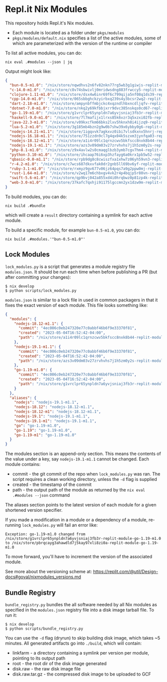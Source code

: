 # Repl.it Nix Modules

This repository holds Repl.it's Nix modules.

* Each module is located as a folder under `pkgs/modules`
* `pkgs/modules/default.nix` specifies a list of the active modules, some of which are parameterized with the version of the runtime or compiler

To list all active modules, you can do:

```
nix eval .#modules --json | jq
```
Output might look like:
```json
{
  "bun-0.5-m1.0": "/nix/store/nqwdhvs2n6fv82nkn77rg5wb3g1giwjs-replit-module-bun-0.5-m1.0",
  "c-14.0-m1.0": "/nix/store/c8v74sbwivlj0mridwsdng883frwccy5-replit-module-c-14.0-m1.0",
  "clojure-1.11-m1.0": "/nix/store/dsx4w6inr69f6c799qija5nf08q1ds39-replit-module-clojure-1.11-m1.0",
  "cpp-14.0-m1.0": "/nix/store/065sbbghckzyirbxq239s4y3bcsr2wq2-replit-module-cpp-14.0-m1.0",
  "dart-2.18-m1.0": "/nix/store/ampynbffmbjckc4xqzndlhbxncdljqfv-replit-module-dart-2.18-m1.0",
  "dotnet-7.0-m1.0": "/nix/store/nkq2y69kfbbjxrr9dvc385nskqs0cd67-replit-module-dotnet-7.0-m1.0",
  "go-1.19-m1.0": "/nix/store/g1vrclpr65ynpldn7a6yvjsniaj3fb3r-replit-module-go-1.19-m1.0",
  "haskell-9.0-m1.0": "/nix/store/7l7mafijx1lrxs85k6vzr3q5xzxi02fb-replit-module-haskell-9.0-m1.0",
  "java-22.3-m1.0": "/nix/store/v09kxcfkm66bks2lxv5hknxh8i4ijzq9-replit-module-java-22.3-m1.0",
  "lua-5.2-m1.0": "/nix/store/3g185mb4bzn2g9w0b7shw39x6ybby0g6-replit-module-lua-5.2-m1.0",
  "nodejs-14.21-m1.1": "/nix/store/1igqvvk7agkxvz0ibi7vlsdkxnx5hnrj-replit-module-nodejs-14.21-m1.1",
  "nodejs-16.18-m1.1": "/nix/store/751zzdn9cl7g4qx04k5szxm3jynfqa03-replit-module-nodejs-16.18-m1.1",
  "nodejs-18.12-m1.1": "/nix/store/a1i4r09lc1qrnzcwv5bkfscc8nxk8b44-replit-module-nodejs-18.12-m1.1",
  "nodejs-19.1-m1.1": "/nix/store/azs3v09dm03v27zrvhvhs7j1h5zm0y2s-replit-module-nodejs-19.1-m1.1",
  "php-8.1-m1.0": "/nix/store/z9x4avlw2s0cmaqglbzb3ymb7cgv7hm4-replit-module-php-8.1-m1.0",
  "python-3.10-m1.0": "/nix/store/ihcaap76i6xp3hzfayg6a0krx1pb5w52-replit-module-python-3.10-m1.0",
  "qbasic-0.0-m1.1": "/nix/store/rpb9dg8c8cwiszfxa1xhw7z06yh59vn3-replit-module-qbasic-0.0-m1.1",
  "r-4.2-m1.0": "/nix/store/c7wcs687dkxvfak0dr2gnb5ll69bv6yf-replit-module-r-4.2-m1.0",
  "ruby-3.1-m1.0": "/nix/store/rxmyz9gv677v06jz64pqs7a9g2ppw0mj-replit-module-ruby-3.1-m1.0",
  "rust-1.64-m1.0": "/nix/store/v2wq17m6chbxgv4vk2r4p4bqjp5r80vn-replit-module-rust-1.64-m1.0",
  "swift-5.6-m1.0": "/nix/store/qp9bvj042a855xd4i0hrqbwz0p81zp4k-replit-module-swift-5.6-m1.0",
  "web-3.0-m1.0": "/nix/store/37kafc7qxhji91175lgccmn2yx1dzw9m-replit-module-web-3.0-m1.0"
}
```

To build modules, you can do:

```
nix build .#bundle
```

which will create a `result` directory containing a symlink for each active module.

To build a specific module, for example `bun-0.5-m1.0`, you can do:

```
nix build .#modules.'"bun-0.5-m1.0"'
```

## Lock Modules

`lock_modules.py` is a script that generates a module registry file `modules.json`.
It should be run each time when before publishing a PR (but after committing your changes):

```
$ nix develop
$ python scripts/lock_modules.py
```

`modules.json` is similar to a lock file in used in common packagers in that it fixes
the exact version of each module. This file looks something like:

```json
{
  "modules": {
    "nodejs-18.12-m1.1": {
      "commit": "4ec006c0eb247320e77c0abbf46b6f9e33370f81",
      "created": "2023-05-04T16:52:42-04:00",
      "path": "/nix/store/a1i4r09lc1qrnzcwv5bkfscc8nxk8b44-replit-module-nodejs-18.12-m1.1"
    },
    "nodejs-19.1-m1.1": {
      "commit": "4ec006c0eb247320e77c0abbf46b6f9e33370f81",
      "created": "2023-05-04T16:52:42-04:00",
      "path": "/nix/store/azs3v09dm03v27zrvhvhs7j1h5zm0y2s-replit-module-nodejs-19.1-m1.1"
    },
    "go-1.19-m1.0": {
      "commit": "4ec006c0eb247320e77c0abbf46b6f9e33370f81",
      "created": "2023-05-04T16:52:42-04:00",
      "path": "/nix/store/g1vrclpr65ynpldn7a6yvjsniaj3fb3r-replit-module-go-1.19-m1.0"
    }
  },
  "aliases": {
    "nodejs": "nodejs-19.1-m1.1",
    "nodejs-18.12": "nodejs-18.12-m1.1",
    "nodejs-18.12-m1": "nodejs-18.12-m1.1",
    "nodejs-19.1": "nodejs-19.1-m1.1",
    "nodejs-19.1-m1": "nodejs-19.1-m1.1",
    "go": "go-1.19-m1.0",
    "go-1.19": "go-1.19-m1.0",
    "go-1.19-m1": "go-1.19-m1.0"
  }
}
```

The modules section is an append-only section. This means the contents of the value under a key, say `nodejs-19.1-m1.1`
cannot be changed. Each module contains:

* commit - the git commit of the repo when `lock_modules.py` was ran. The script requires a clean working directory,
unless the `-d` flag is supplied
* created - the timestamp of the commit
* path - the output path of the module as returned by the `nix eval .#modules --json` command

The aliases section points to the latest version of each module for a given shortened version specifier.

If you made a modification in a module or a dependency of a module, re-running `lock_modules.py` will fail
an error like:
```
Exception: go-1.19-m1.0 changed from /nix/store/g1vrclpr65ynpldn7a6yvjsniaj3fb3r-replit-module-go-1.19-m1.0 to /nix/store/pbrqcayg3ahawdld7j5kay97xli8zi0a-replit-module-go-1.19-m1.0
```

To move forward, you'll have to increment the version of the associated module.

See more about the versioning scheme at: https://replit.com/@util/Design-docs#goval/nixmodules_versions.md

## Bundle Registry

`bundle_registry.py` bundles the all software needed by all Nix modules as specified in the
`modules.json` registry file into a disk image tarball file. To run it:

```
$ nix develop
$ python scripts/bundle_registry.py
```

You can use the `-d` flag (dryrun) to skip building disk image, which takes ~5 minutes. All generated
artifacts go into `./build`, which will contain:

* linkfarm - a directory containing a symlink per version per module, pointing to
its output path
* root - the root dir of the disk image generated
* disk.raw - the raw disk image file
* disk.raw.tar.gz - the compressed disk image to be uploaded to GCF